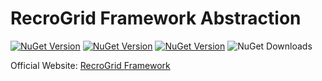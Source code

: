 # RecroGrid Framework Abstraction

[![NuGet Version](https://img.shields.io/nuget/v/Recrovit.RecroGridFramework.Abstraction.svg?label=RGF.Abstraction)](https://www.nuget.org/packages/Recrovit.RecroGridFramework.Abstraction/) [![NuGet Version](https://img.shields.io/nuget/v/Recrovit.RecroGridFramework.Core.svg?label=RGF.Core)](https://www.nuget.org/packages/Recrovit.RecroGridFramework.Core/) [![NuGet Version](https://img.shields.io/nuget/v/RecroGrid.svg?label=RecroGrid)](https://www.nuget.org/packages/RecroGrid/) ![NuGet Downloads](https://img.shields.io/nuget/dt/RecroGrid)

Official Website: [RecroGrid Framework](https://RecroGridFramework.com) 
